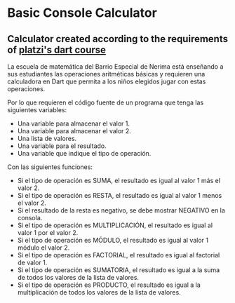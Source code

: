 # Basic Console Calculator

## Calculator created according to the requirements of [platzi's dart course](https://platzi.com/cursos/dart/)
  
 La escuela de matemática del Barrio Especial de Nerima está enseñando a sus estudiantes las operaciones
 aritméticas básicas y requieren una calculadora en Dart que permita a los niños elegidos jugar con estas operaciones.
 
  Por lo que requieren el código fuente de un programa que tenga las siguientes variables:

- Una variable para almacenar el valor 1.
- Una variable para almacenar el valor 2.
- Una lista de valores.
- Una variable para el resultado.
- Una variable que indique el tipo de operación.

Con las siguientes funciones:

- Si el tipo de operación es SUMA, el resultado es igual al valor 1 más el valor 2.
- Si el tipo de operación es RESTA, el resultado es igual al valor 1 menos el valor 2.
- Si el resultado de la resta es negativo, se debe mostrar NEGATIVO en la consola.
- Si el tipo de operación es MULTIPLICACIÓN, el resultado es igual al valor 1 por el valor 2.
- Si el tipo de operación es MÓDULO, el resultado es igual al valor 1 módulo el valor 2.
- Si el tipo de operación es FACTORIAL, el resultado es igual al factorial de valor 1.
- Si el tipo de operación es SUMATORIA, el resultado es igual a la suma de todos los valores de la lista de valores.
- Si el tipo de operación es PRODUCTO, el resultado es igual a la multiplicación de todos los valores de la lista de valores.

